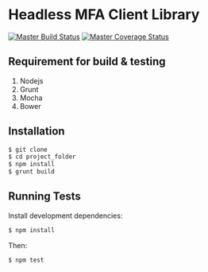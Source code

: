 # Headless MFA Client Library

[![Master Build Status](https://travis-ci.org/miracl/mfa-client-js.svg?branch=master)](https://travis-ci.org/miracl/mfa-client-js)
[![Master Coverage Status](https://coveralls.io/repos/github/miracl/mfa-client-js/badge.svg?branch=master)](https://coveralls.io/github/miracl/mfa-client-js?branch=master)


## Requirement for build & testing

1. Nodejs
2. Grunt
3. Mocha
4. Bower

## Installation

```bash
$ git clone
$ cd project_folder
$ npm install
$ grunt build
```

## Running Tests

Install development dependencies:

```bash
$ npm install
```

Then:

```bash
$ npm test
```
